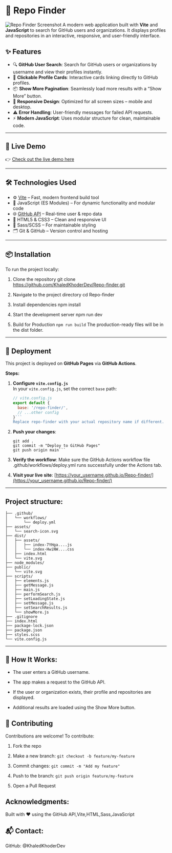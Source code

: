 # 🚀 Repo Finder
![Repo Finder Screenshot](assets/screenshot.png)
A modern web application built with **Vite** and **JavaScript** to search for GitHub users and organizations. It displays profiles and repositories in an interactive, responsive, and user-friendly interface.

## ✨ Features

- 🔍 **GitHub User Search**: Search for GitHub users or organizations by username and view their profiles instantly.  
- 🧩 **Clickable Profile Cards**: Interactive cards linking directly to GitHub profiles.  
- 📦 **Show More Pagination**: Seamlessly load more results with a “Show More” button.  
- 📱 **Responsive Design**: Optimized for all screen sizes – mobile and desktop.  
- ⚠️ **Error Handling**: User-friendly messages for failed API requests.  
- ⚡ **Modern JavaScript**: Uses  modular structure for clean, maintainable code.

---

## 🔗 Live Demo

👉 [Check out the live demo here](https://khaledkhoderdev.github.io/Repo-finder/)  

---

## 🛠️ Technologies Used

- ⚙️ [Vite](https://vitejs.dev/) – Fast, modern frontend build tool  
- 🧠 JavaScript (ES Modules) – For dynamic functionality and modular code  
- 🌐 [GitHub API](https://docs.github.com/en/rest) – Real-time user & repo data  
- 🎨 HTML5 & CSS3 – Clean and responsive UI  
- 💅 Sass/SCSS  – For maintainable styling  
- 🗂️ Git & GitHub – Version control and hosting

---

## 📦 Installation

To run the project locally:

 1. Clone the repository
git clone https://github.com/KhaledKhoderDev/Repo-finder.git

 2. Navigate to the project directory
cd Repo-finder

 3. Install dependencies
npm install

 4. Start the development server
npm run dev

 5. Build for Production
```npm run build```
The production-ready files will be in the dist folder.

---

## 🚀 Deployment

This project is deployed on **GitHub Pages** via **GitHub Actions**.

**Steps:**

1. **Configure `vite.config.js`**  
   In your `vite.config.js`, set the correct `base` path:
   ```js
   // vite.config.js
   export default {
     base: '/repo-finder/',
     // ...other config
   }```
   Replace repo-finder with your actual repository name if different.

2. **Push your changes**:
   ```
   git add .
   git commit -m "Deploy to GitHub Pages"
   git push origin main```

3. **Verify the workflow**:
Make sure the GitHub Actions workflow file
.github/workflows/deploy.yml
runs successfully under the Actions tab.

4. **Visit your live site**:
 [https://your_username.github.io/Repo-finder/](https://your_username.github.io/Repo-finder/)

---

## Project structure:
```REPO_FINDER/
├── .github/
│   └── workflows/
│       └── deploy.yml
├── assets/
│   └── search-icon.svg
├── dist/
│   ├── assets/
│   │   ├── index-7YHga....js
│   │   └── index-HwiNW....css
│   ├── index.html
│   └── vite.svg
├── node_modules/
├── public/
│   └── vite.svg
├── scripts/
│   ├── elements.js
│   ├── getMessage.js
│   ├── main.js
│   ├── performSearch.js
│   ├── setLoadingState.js
│   ├── setMessage.js
│   ├── setSearchResults.js
│   └── showMore.js
├── .gitignore
├── index.html
├── package-lock.json
├── package.json
├── styles.scss
└── vite.config.js
```
---

## 🧠 How It Works:
- The user enters a GitHub username.

- The app makes a request to the GitHub API.

- If the user or organization exists, their profile and repositories are displayed.

- Additional results are loaded using the Show More button.

## 🙌 Contributing
Contributions are welcome! To contribute:

1. Fork the repo

2. Make a new branch: ```git checkout -b feature/my-feature ```

4. Commit changes: ```git commit -m "Add my feature" ```

5. Push to the branch: ```git push origin feature/my-feature ```

6. Open a Pull Request

##  Acknowledgments:
Built with ❤️ using the GitHub API,Vite,HTML,Sass,JavaScript

## 📬 Contact:
GitHub: @KhaledKhoderDev



